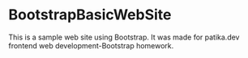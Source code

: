 # BootstrapBasicWebSite
This is a sample web site using Bootstrap. It was made for patika.dev frontend web development-Bootstrap homework.
